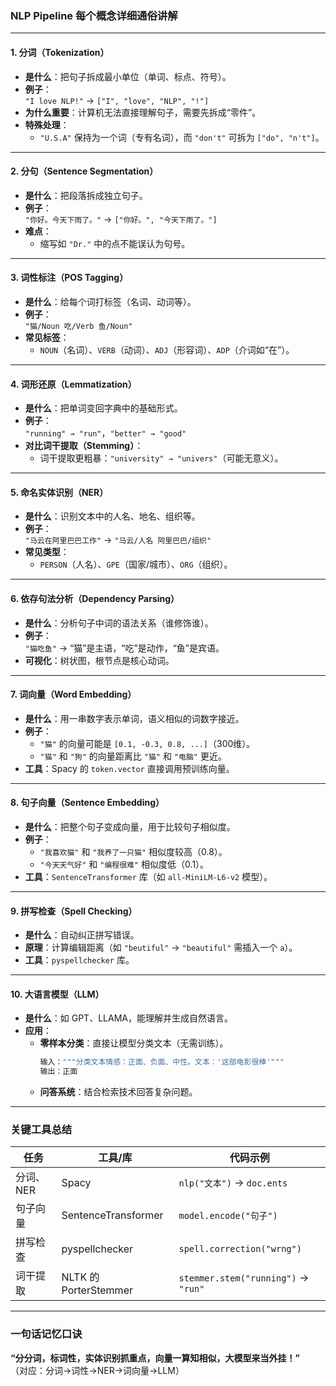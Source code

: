 ### **NLP Pipeline 每个概念详细通俗讲解**

---

#### **1. 分词（Tokenization）**
- **是什么**：把句子拆成最小单位（单词、标点、符号）。  
- **例子**：  
  `"I love NLP!"` → `["I", "love", "NLP", "!"]`  
- **为什么重要**：计算机无法直接理解句子，需要先拆成“零件”。
- **特殊处理**：  
  - `"U.S.A"` 保持为一个词（专有名词），而 `"don't"` 可拆为 `["do", "n't"]`。

---

#### **2. 分句（Sentence Segmentation）**
- **是什么**：把段落拆成独立句子。  
- **例子**：  
  `"你好。今天下雨了。"` → `["你好。", "今天下雨了。"]`  
- **难点**：  
  - 缩写如 `"Dr."` 中的点不能误认为句号。

---

#### **3. 词性标注（POS Tagging）**
- **是什么**：给每个词打标签（名词、动词等）。  
- **例子**：  
  `"猫/Noun 吃/Verb 鱼/Noun"`  
- **常见标签**：  
  - `NOUN`（名词）、`VERB`（动词）、`ADJ`（形容词）、`ADP`（介词如“在”）。

---

#### **4. 词形还原（Lemmatization）**
- **是什么**：把单词变回字典中的基础形式。  
- **例子**：  
  `"running" → "run"`，`"better" → "good"`  
- **对比词干提取（Stemming）**：  
  - 词干提取更粗暴：`"university" → "univers"`（可能无意义）。

---

#### **5. 命名实体识别（NER）**
- **是什么**：识别文本中的人名、地名、组织等。  
- **例子**：  
  `"马云在阿里巴巴工作"` → `"马云/人名 阿里巴巴/组织"`  
- **常见类型**：  
  - `PERSON`（人名）、`GPE`（国家/城市）、`ORG`（组织）。

---

#### **6. 依存句法分析（Dependency Parsing）**
- **是什么**：分析句子中词的语法关系（谁修饰谁）。  
- **例子**：  
  `"猫吃鱼"` → “猫”是主语，“吃”是动作，“鱼”是宾语。  
- **可视化**：树状图，根节点是核心动词。

---

#### **7. 词向量（Word Embedding）**
- **是什么**：用一串数字表示单词，语义相似的词数字接近。  
- **例子**：  
  - `"猫"` 的向量可能是 `[0.1, -0.3, 0.8, ...]`（300维）。  
  - `"猫"` 和 `"狗"` 的向量距离比 `"猫"` 和 `"电脑"` 更近。  
- **工具**：Spacy 的 `token.vector` 直接调用预训练向量。

---

#### **8. 句子向量（Sentence Embedding）**
- **是什么**：把整个句子变成向量，用于比较句子相似度。  
- **例子**：  
  - `"我喜欢猫"` 和 `"我养了一只猫"` 相似度较高（0.8）。  
  - `"今天天气好"` 和 `"编程很难"` 相似度低（0.1）。  
- **工具**：`SentenceTransformer` 库（如 `all-MiniLM-L6-v2` 模型）。

---

#### **9. 拼写检查（Spell Checking）**
- **是什么**：自动纠正拼写错误。  
- **原理**：计算编辑距离（如 `"beutiful"` → `"beautiful"` 需插入一个 `a`）。  
- **工具**：`pyspellchecker` 库。

---

#### **10. 大语言模型（LLM）**
- **是什么**：如 GPT、LLAMA，能理解并生成自然语言。  
- **应用**：  
  - **零样本分类**：直接让模型分类文本（无需训练）。  
    ```python
    输入："""分类文本情感：正面、负面、中性。文本：'这部电影很棒'"""
    输出：正面
    ```
  - **问答系统**：结合检索技术回答复杂问题。

---

### **关键工具总结**
| 任务               | 工具/库                  | 代码示例                          |
|--------------------|--------------------------|-----------------------------------|
| 分词、NER          | Spacy                    | `nlp("文本")` → `doc.ents`       |
| 句子向量           | SentenceTransformer      | `model.encode("句子")`           |
| 拼写检查           | pyspellchecker           | `spell.correction("wrng")`       |
| 词干提取           | NLTK 的 PorterStemmer    | `stemmer.stem("running")` → `"run"` |

---

### **一句话记忆口诀**
**“分分词，标词性，实体识别抓重点，向量一算知相似，大模型来当外挂！”**  
（对应：分词→词性→NER→词向量→LLM）
